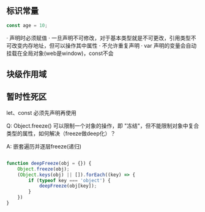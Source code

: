 ## 标识常量

```js
const age = 10;
```
· 声明时必须赋值
· 一旦声明不可修改，对于基本类型就是不可更改，引用类型不可改变内存地址，但可以操作其中属性
· 不允许重复声明
· var 声明的变量会自动挂载在全局对象(web是window)，const不会

## 块级作用域

## 暂时性死区

let、const 必须先声明再使用

Q: Object.freeze() 可以限制一个对象的操作，即 "冻结"，但不能限制对象中复合类型的属性，如何解决（freeze做deep化）？

A: 嵌套遍历并逐层freeze(递归)

```js

function deepFreeze(obj = {}) {
    Object.freeze(obj);
    (Object.keys(obj) || []).forEach((key) => {
        if (typeof key === 'object') {
            deepFreeze(obj[key]);
        }
    })
}
```